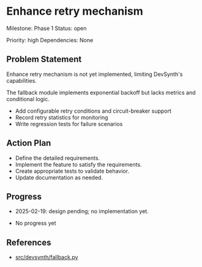 # Enhance retry mechanism
Milestone: Phase 1
Status: open

Priority: high
Dependencies: None

## Problem Statement
Enhance retry mechanism is not yet implemented, limiting DevSynth's capabilities.



The fallback module implements exponential backoff but lacks metrics and conditional logic.

- Add configurable retry conditions and circuit-breaker support
- Record retry statistics for monitoring
- Write regression tests for failure scenarios

## Action Plan
- Define the detailed requirements.
- Implement the feature to satisfy the requirements.
- Create appropriate tests to validate behavior.
- Update documentation as needed.

## Progress
- 2025-02-19: design pending; no implementation yet.

- No progress yet

## References

- [src/devsynth/fallback.py](../src/devsynth/fallback.py)

